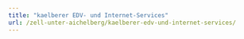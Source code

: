 ```yaml
---
title: "kaelberer EDV- und Internet-Services"
url: /zell-unter-aichelberg/kaelberer-edv-und-internet-services/
---
```

